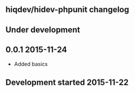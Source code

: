 hiqdev/hidev-phpunit changelog
------------------------------

## Under development


## 0.0.1 2015-11-24

- Added basics

## Development started 2015-11-22

